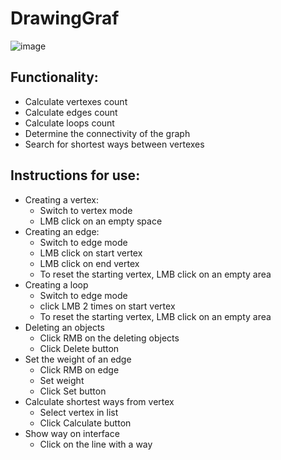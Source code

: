 # DrawingGraf
![image](https://user-images.githubusercontent.com/78251479/119424657-8dbb8280-bd0e-11eb-91e5-55cdceff4622.png)

## Functionality:
+ Calculate vertexes count
+ Calculate edges count
+ Calculate loops count
+ Determine the connectivity of the graph
+ Search for shortest ways between vertexes
## Instructions for use:

+ Creating a vertex:
  + Switch to vertex mode
  + LMB click on an empty space
+ Creating an edge:
  + Switch to edge mode
  + LMB click on start vertex
  + LMB click on end vertex
  + To reset the starting vertex, LMB click on an empty area
+ Creating a loop
  + Switch to edge mode
  + click LMB 2 times on start vertex
  + To reset the starting vertex, LMB click on an empty area
+ Deleting an objects
  + Click RMB on the deleting objects
  + Click Delete button
+ Set the weight of an edge
  + Click RMB on edge
  + Set weight
  + Click Set button
+ Calculate shortest ways from vertex
  + Select vertex in list
  + Click Calculate button
+ Show way on interface
  + Click on the line with a way

